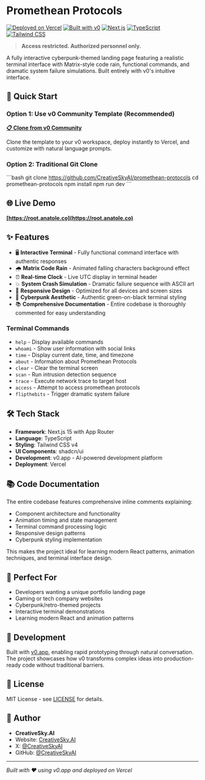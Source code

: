 # Promethean Protocols

[![Deployed on Vercel](https://img.shields.io/badge/Deployed%20on-Vercel-black?style=for-the-badge&logo=vercel)](https://vercel.com/creativeskyai/promethean-protocols)
[![Built with v0](https://img.shields.io/badge/Built%20with-v0.app-black?style=for-the-badge)](https://v0.app/chat/projects/g7RYLC66p8F)
[![Next.js](https://img.shields.io/badge/Next.js-15-black?style=for-the-badge&logo=next.js)](https://nextjs.org/)
[![TypeScript](https://img.shields.io/badge/TypeScript-5-blue?style=for-the-badge&logo=typescript)](https://www.typescriptlang.org/)
[![Tailwind CSS](https://img.shields.io/badge/Tailwind_CSS-4-38B2AC?style=for-the-badge&logo=tailwind-css)](https://tailwindcss.com/)

> **Access restricted. Authorized personnel only.**

A fully interactive cyberpunk-themed landing page featuring a realistic terminal interface with Matrix-style code rain, functional commands, and dramatic system failure simulations. Built entirely with v0's intuitive interface.

## 🚀 Quick Start

### Option 1: Use v0 Community Template (Recommended)
**[📋 Clone from v0 Community](https://v0.app/community/cyberpunk-terminal-landing-page-8JxLcDfLPsc?b=b_94iBUcP8HMa)**

Clone the template to your v0 workspace, deploy instantly to Vercel, and customize with natural language prompts.

### Option 2: Traditional Git Clone
\`\`\`bash
git clone https://github.com/CreativeSkyAI/promethean-protocols
cd promethean-protocols
npm install
npm run dev
\`\`\`

## 🌐 Live Demo
**[https://root.anatole.co](https://root.anatole.co)**

## ✨ Features

- 🖥️ **Interactive Terminal** - Fully functional command interface with authentic responses
- 🌧️ **Matrix Code Rain** - Animated falling characters background effect
- ⏰ **Real-time Clock** - Live UTC display in terminal header
- 💥 **System Crash Simulation** - Dramatic failure sequence with ASCII art
- 📱 **Responsive Design** - Optimized for all devices and screen sizes
- 🎨 **Cyberpunk Aesthetic** - Authentic green-on-black terminal styling
- 📚 **Comprehensive Documentation** - Entire codebase is thoroughly commented for easy understanding

### Terminal Commands
- `help` - Display available commands
- `whoami` - Show user information with social links
- `time` - Display current date, time, and timezone
- `about` - Information about Promethean Protocols
- `clear` - Clear the terminal screen
- `scan` - Run intrusion detection sequence
- `trace` - Execute network trace to target host
- `access` - Attempt to access promethean protocols
- `flipthebits` - Trigger dramatic system failure

## 🛠️ Tech Stack

- **Framework**: Next.js 15 with App Router
- **Language**: TypeScript
- **Styling**: Tailwind CSS v4
- **UI Components**: shadcn/ui
- **Development**: v0.app - AI-powered development platform
- **Deployment**: Vercel

## 📚 Code Documentation

The entire codebase features comprehensive inline comments explaining:
- Component architecture and functionality
- Animation timing and state management
- Terminal command processing logic
- Responsive design patterns
- Cyberpunk styling implementation

This makes the project ideal for learning modern React patterns, animation techniques, and terminal interface design.

## 🎯 Perfect For

- Developers wanting a unique portfolio landing page
- Gaming or tech company websites
- Cyberpunk/retro-themed projects
- Interactive terminal demonstrations
- Learning modern React and animation patterns

## 🔧 Development

Built with [v0.app](https://v0.app/), enabling rapid prototyping through natural conversation. The project showcases how v0 transforms complex ideas into production-ready code without traditional barriers.

## 📄 License

MIT License - see [LICENSE](LICENSE) for details.

## 👤 Author

- **CreativeSky.AI**
- Website: [CreativeSky.AI](https://creativesky.ai)
- X: [@CreativeSkyAI](https://x.com/CreativeSkyAI)
- GitHub: [@CreativeSkyAI](https://github.com/CreativeSkyAI)

---

*Built with ❤️ using v0.app and deployed on Vercel*
